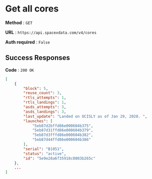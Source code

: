 # Get all cores

**Method** : `GET`

**URL** : `https://api.spacexdata.com/v4/cores`

**Auth required** : `False`

## Success Responses

**Code** : `200 OK`

```json
[
    {
        "block": 5,
        "reuse_count": 3,
        "rtls_attempts": 1,
        "rtls_landings": 1,
        "asds_attempts": 3,
        "asds_landings": 3,
        "last_update": "Landed on OCISLY as of Jan 29, 2020. ",
        "launches": [
            "5eb87d2bffd86e000604b375",
            "5eb87d31ffd86e000604b379",
            "5eb87d3fffd86e000604b382",
            "5eb87d44ffd86e000604b386"
        ],
        "serial": "B1051",
        "status": "active",
        "id": "5e9e28a6f35918c0803b265c"
    },
    ...
]
```
